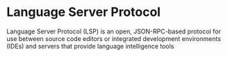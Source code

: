 # Language Server Protocol

Language Server Protocol (LSP) is an open, JSON-RPC-based protocol for use between source code editors or integrated development environments (IDEs) and servers that provide language intelligence tools
